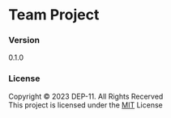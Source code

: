 # Team Project

### Version
0.1.0

### License
Copyright &copy; 2023 DEP-11. All Rights Recerved <br>
This project is licensed under the [MIT](LICENSE.txt) License